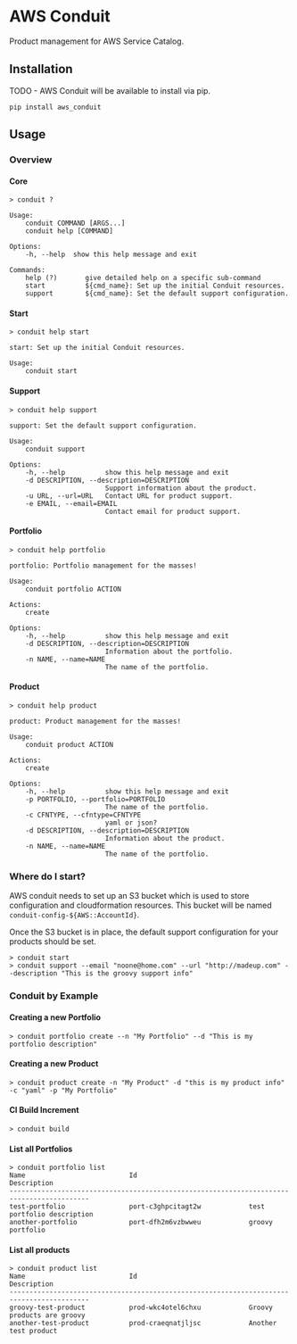 # AWS Conduit

Product management for AWS Service Catalog.

## Installation

TODO - AWS Conduit will be available to install via pip.

```
pip install aws_conduit
```

## Usage

### Overview

#### Core
```
> conduit ?

Usage:
    conduit COMMAND [ARGS...]
    conduit help [COMMAND]

Options:
    -h, --help  show this help message and exit

Commands:
    help (?)       give detailed help on a specific sub-command
    start          ${cmd_name}: Set up the initial Conduit resources.
    support        ${cmd_name}: Set the default support configuration.
```
#### Start
```
> conduit help start

start: Set up the initial Conduit resources.

Usage:
    conduit start
```

#### Support
```
> conduit help support

support: Set the default support configuration.

Usage:
    conduit support

Options:
    -h, --help          show this help message and exit
    -d DESCRIPTION, --description=DESCRIPTION
                        Support information about the product.
    -u URL, --url=URL   Contact URL for product support.
    -e EMAIL, --email=EMAIL
                        Contact email for product support.
```

#### Portfolio
```
> conduit help portfolio

portfolio: Portfolio management for the masses!

Usage:
    conduit portfolio ACTION

Actions:
    create

Options:
    -h, --help          show this help message and exit
    -d DESCRIPTION, --description=DESCRIPTION
                        Information about the portfolio.
    -n NAME, --name=NAME
                        The name of the portfolio.
```

#### Product
```
> conduit help product

product: Product management for the masses!

Usage:
    conduit product ACTION

Actions:
    create

Options:
    -h, --help          show this help message and exit
    -p PORTFOLIO, --portfolio=PORTFOLIO
                        The name of the portfolio.
    -c CFNTYPE, --cfntype=CFNTYPE
                        yaml or json?
    -d DESCRIPTION, --description=DESCRIPTION
                        Information about the product.
    -n NAME, --name=NAME
                        The name of the portfolio.
```

### Where do I start?

AWS conduit needs to set up an S3 bucket which is used to store configuration and cloudformation resources. This bucket will be named ```conduit-config-${AWS::AccountId}```.

Once the S3 bucket is in place, the default support configuration for your products should be set.

```
> conduit start
> conduit support --email "noone@home.com" --url "http://madeup.com" --description "This is the groovy support info"
```

### Conduit by Example

#### Creating a new Portfolio

```
> conduit portfolio create --n "My Portfolio" --d "This is my portfolio description"
```

#### Creating a new Product
```
> conduit product create -n "My Product" -d "this is my product info" -c "yaml" -p "My Portfolio"
```

#### CI Build Increment
```
> conduit build
```

#### List all Portfolios
```
> conduit portfolio list
Name                          Id                            Description
------------------------------------------------------------------------------------------
test-portfolio                port-c3ghpcitagt2w            test portfolio description
another-portfolio             port-dfh2m6vzbwweu            groovy portfolio
```

#### List all products
```
> conduit product list
Name                          Id                            Description
------------------------------------------------------------------------------------------
groovy-test-product           prod-wkc4otel6chxu            Groovy products are groovy
another-test-product          prod-craeqnatjljsc            Another test product
```
